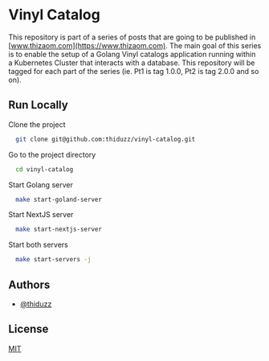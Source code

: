 # Vinyl Catalog

This repository is part of a series of posts that are going to be published in [www.thizaom.com](https://www.thizaom.com).
The main goal of this series is to enable the setup of a Golang Vinyl catalogs application running within a Kubernetes Cluster that interacts with a database.
This repository will be tagged for each part of the series (ie. Pt1 is tag 1.0.0, Pt2 is tag 2.0.0 and so on).

## Run Locally

Clone the project

```bash
  git clone git@github.com:thiduzz/vinyl-catalog.git
```

Go to the project directory

```bash
  cd vinyl-catalog
```

Start Golang server

```bash
  make start-goland-server
```

Start NextJS server

```bash
  make start-nextjs-server
```

Start both servers

```bash
  make start-servers -j
```

## Authors

- [@thiduzz](https://www.github.com/thiduzz)

## License

[MIT](https://choosealicense.com/licenses/mit/)
